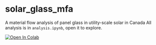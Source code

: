 # solar_glass_mfa
A material flow analysis of panel glass in utility-scale solar in Canada
All analysis is in `analysis.ipynb`, open it to explore.

<a target="_blank" href="https://colab.research.google.com/github/jwardbond/solar_glass_mfa/blob/master/analysis.ipynb">
  <img src="https://colab.research.google.com/assets/colab-badge.svg" alt="Open In Colab"/>
</a>
